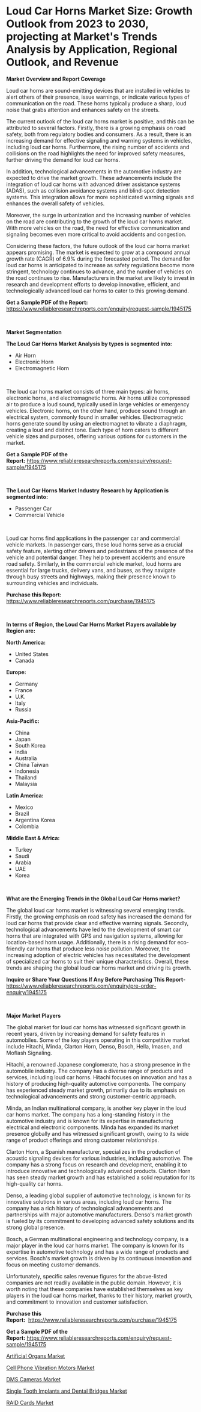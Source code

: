 <p><h1>Loud Car Horns Market Size: Growth Outlook from 2023 to 2030, projecting at Market's Trends Analysis by Application, Regional Outlook, and Revenue</h1></p><p><strong>Market Overview and Report Coverage</strong></p>
<p><p>Loud car horns are sound-emitting devices that are installed in vehicles to alert others of their presence, issue warnings, or indicate various types of communication on the road. These horns typically produce a sharp, loud noise that grabs attention and enhances safety on the streets.</p><p>The current outlook of the loud car horns market is positive, and this can be attributed to several factors. Firstly, there is a growing emphasis on road safety, both from regulatory bodies and consumers. As a result, there is an increasing demand for effective signaling and warning systems in vehicles, including loud car horns. Furthermore, the rising number of accidents and collisions on the road highlights the need for improved safety measures, further driving the demand for loud car horns.</p><p>In addition, technological advancements in the automotive industry are expected to drive the market growth. These advancements include the integration of loud car horns with advanced driver assistance systems (ADAS), such as collision avoidance systems and blind-spot detection systems. This integration allows for more sophisticated warning signals and enhances the overall safety of vehicles.</p><p>Moreover, the surge in urbanization and the increasing number of vehicles on the road are contributing to the growth of the loud car horns market. With more vehicles on the road, the need for effective communication and signaling becomes even more critical to avoid accidents and congestion.</p><p>Considering these factors, the future outlook of the loud car horns market appears promising. The market is expected to grow at a compound annual growth rate (CAGR) of 6.9% during the forecasted period. The demand for loud car horns is anticipated to increase as safety regulations become more stringent, technology continues to advance, and the number of vehicles on the road continues to rise. Manufacturers in the market are likely to invest in research and development efforts to develop innovative, efficient, and technologically advanced loud car horns to cater to this growing demand.</p></p>
<p><strong>Get a Sample PDF of the Report:</strong> <a href="https://www.reliableresearchreports.com/enquiry/request-sample/1945175">https://www.reliableresearchreports.com/enquiry/request-sample/1945175</a></p>
<p>&nbsp;</p>
<p><strong>Market Segmentation</strong></p>
<p><strong>The Loud Car Horns Market Analysis by types is segmented into:</strong></p>
<p><ul><li>Air Horn</li><li>Electronic Horn</li><li>Electromagnetic Horn</li></ul></p>
<p>&nbsp;</p>
<p><p>The loud car horns market consists of three main types: air horns, electronic horns, and electromagnetic horns. Air horns utilize compressed air to produce a loud sound, typically used in large vehicles or emergency vehicles. Electronic horns, on the other hand, produce sound through an electrical system, commonly found in smaller vehicles. Electromagnetic horns generate sound by using an electromagnet to vibrate a diaphragm, creating a loud and distinct tone. Each type of horn caters to different vehicle sizes and purposes, offering various options for customers in the market.</p></p>
<p><strong>Get a Sample PDF of the Report:</strong>&nbsp;<a href="https://www.reliableresearchreports.com/enquiry/request-sample/1945175">https://www.reliableresearchreports.com/enquiry/request-sample/1945175</a></p>
<p>&nbsp;</p>
<p><strong>The Loud Car Horns Market Industry Research by Application is segmented into:</strong></p>
<p><ul><li>Passenger Car</li><li>Commercial Vehicle</li></ul></p>
<p>&nbsp;</p>
<p><p>Loud car horns find applications in the passenger car and commercial vehicle markets. In passenger cars, these loud horns serve as a crucial safety feature, alerting other drivers and pedestrians of the presence of the vehicle and potential danger. They help to prevent accidents and ensure road safety. Similarly, in the commercial vehicle market, loud horns are essential for large trucks, delivery vans, and buses, as they navigate through busy streets and highways, making their presence known to surrounding vehicles and individuals.</p></p>
<p><strong>Purchase this Report:</strong>&nbsp; <a href="https://www.reliableresearchreports.com/purchase/1945175">https://www.reliableresearchreports.com/purchase/1945175</a></p>
<p>&nbsp;</p>
<p><strong>In terms of Region, the Loud Car Horns Market Players available by Region are:</strong></p>
<p>
    <p> <strong> North America: </strong>
        <ul>
            <li>United States</li>
            <li>Canada</li>
        </ul>
        </p> 
    <p> <strong> Europe: </strong>
        <ul>
            <li>Germany</li>
            <li>France</li>
            <li>U.K.</li>
            <li>Italy</li>
            <li>Russia</li>
        </ul>
        </p> 
    <p> <strong> Asia-Pacific: </strong>
        <ul>
            <li>China</li>
            <li>Japan</li>
            <li>South Korea</li>
            <li>India</li>
            <li>Australia</li>
            <li>China Taiwan</li>
            <li>Indonesia</li>
            <li>Thailand</li>
            <li>Malaysia</li>
        </ul>
        </p> 
    <p> <strong> Latin America: </strong>
        <ul>
            <li>Mexico</li>
            <li>Brazil</li>
            <li>Argentina Korea</li>
            <li>Colombia</li>
        </ul>
        </p> 
    <p> <strong> Middle East & Africa: </strong>
        <ul>
            <li>Turkey</li>
            <li>Saudi</li>
            <li>Arabia</li>
            <li>UAE</li>
            <li>Korea</li>
        </ul>
    </p>
    </p>
<p>&nbsp;</p>
<p><strong>What are the Emerging Trends in the Global Loud Car Horns market?</strong></p>
<p><p>The global loud car horns market is witnessing several emerging trends. Firstly, the growing emphasis on road safety has increased the demand for loud car horns that provide clear and effective warning signals. Secondly, technological advancements have led to the development of smart car horns that are integrated with GPS and navigation systems, allowing for location-based horn usage. Additionally, there is a rising demand for eco-friendly car horns that produce less noise pollution. Moreover, the increasing adoption of electric vehicles has necessitated the development of specialized car horns to suit their unique characteristics. Overall, these trends are shaping the global loud car horns market and driving its growth.</p></p>
<p><strong>Inquire or Share Your Questions If Any Before Purchasing This Report</strong>- <a href="https://www.reliableresearchreports.com/enquiry/pre-order-enquiry/1945175">https://www.reliableresearchreports.com/enquiry/pre-order-enquiry/1945175</a></p>
<p>&nbsp;</p>
<p><strong>Major Market Players</strong></p>
<p><p>The global market for loud car horns has witnessed significant growth in recent years, driven by increasing demand for safety features in automobiles. Some of the key players operating in this competitive market include Hitachi, Minda, Clarton Horn, Denso, Bosch, Hella, Imasen, and Moflash Signaling.</p><p>Hitachi, a renowned Japanese conglomerate, has a strong presence in the automobile industry. The company has a diverse range of products and services, including loud car horns. Hitachi focuses on innovation and has a history of producing high-quality automotive components. The company has experienced steady market growth, primarily due to its emphasis on technological advancements and strong customer-centric approach.</p><p>Minda, an Indian multinational company, is another key player in the loud car horns market. The company has a long-standing history in the automotive industry and is known for its expertise in manufacturing electrical and electronic components. Minda has expanded its market presence globally and has witnessed significant growth, owing to its wide range of product offerings and strong customer relationships.</p><p>Clarton Horn, a Spanish manufacturer, specializes in the production of acoustic signaling devices for various industries, including automotive. The company has a strong focus on research and development, enabling it to introduce innovative and technologically advanced products. Clarton Horn has seen steady market growth and has established a solid reputation for its high-quality car horns.</p><p>Denso, a leading global supplier of automotive technology, is known for its innovative solutions in various areas, including loud car horns. The company has a rich history of technological advancements and partnerships with major automotive manufacturers. Denso's market growth is fueled by its commitment to developing advanced safety solutions and its strong global presence.</p><p>Bosch, a German multinational engineering and technology company, is a major player in the loud car horns market. The company is known for its expertise in automotive technology and has a wide range of products and services. Bosch's market growth is driven by its continuous innovation and focus on meeting customer demands.</p><p>Unfortunately, specific sales revenue figures for the above-listed companies are not readily available in the public domain. However, it is worth noting that these companies have established themselves as key players in the loud car horns market, thanks to their history, market growth, and commitment to innovation and customer satisfaction.</p></p>
<p><strong>Purchase this Report:</strong>&nbsp;&nbsp;<a href="https://www.reliableresearchreports.com/purchase/1945175">https://www.reliableresearchreports.com/purchase/1945175</a></p>
<p></p>
<p><strong>Get a Sample PDF of the Report:</strong>&nbsp;<a href="https://www.reliableresearchreports.com/enquiry/request-sample/1945175">https://www.reliableresearchreports.com/enquiry/request-sample/1945175</a></p>
<p><p><a href="https://www.linkedin.com/pulse/decoding-artificial-organs-market-deep-dive-latest-trends-99e2e/">Artificial Organs Market</a></p><p><a href="https://medium.com/@nicholasstewart02/cell-phone-vibration-motors-market-size-market-outlook-and-market-forecast-2023-to-2030-c50a977cbb0c">Cell Phone Vibration Motors Market</a></p><p><a href="https://github.com/rahu1502/Market-Research-Report-List-1/blob/main/dms-cameras-market.md">DMS Cameras Market</a></p><p><a href="https://www.linkedin.com/pulse/single-tooth-implants-dental-bridges-market-size-2023-2030-ghsoe/">Single Tooth Implants and Dental Bridges Market</a></p><p><a href="https://medium.com/@dylangilbert65/analyzing-raid-cards-market-global-industry-perspective-and-forecast-2023-to-2030-08855e760383">RAID Cards Market</a></p></p>
